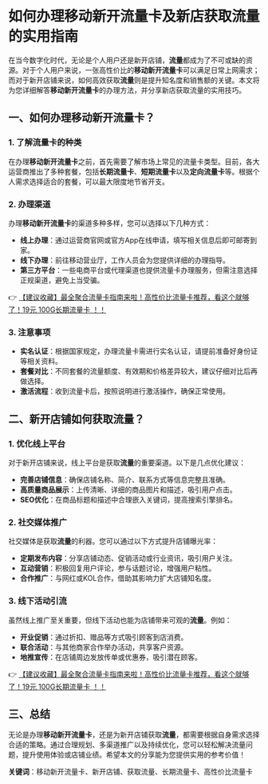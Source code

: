 # 如何办理移动新开流量卡及新店获取流量的实用指南

在当今数字化时代，无论是个人用户还是新开店铺，**流量**都成为了不可或缺的资源。对于个人用户来说，一张高性价比的**移动新开流量卡**可以满足日常上网需求；而对于新开店铺来说，如何高效获取**流量**则是提升知名度和销售额的关键。本文将为您详细解答**移动新开流量卡**的办理方法，并分享新店获取流量的实用技巧。

## 一、如何办理移动新开流量卡？

### 1. 了解流量卡的种类
在办理**移动新开流量卡**之前，首先需要了解市场上常见的流量卡类型。目前，各大运营商推出了多种套餐，包括**长期流量卡**、**短期流量卡**以及**定向流量卡**等。根据个人需求选择适合的套餐，可以最大限度地节省开支。

### 2. 办理渠道
办理**移动新开流量卡**的渠道多种多样，您可以选择以下几种方式：
- **线上办理**：通过运营商官网或官方App在线申请，填写相关信息后即可邮寄到家。
- **线下办理**：前往移动营业厅，工作人员会为您提供详细的办理指导。
- **第三方平台**：一些电商平台或代理渠道也提供流量卡办理服务，但需注意选择正规渠道，避免上当受骗。

👉 [【建议收藏】最全聚合流量卡指南来啦！高性价比流量卡推荐，看这个就够了！19元 100G长期流量卡 ！！](https://bit.ly/Liuliangka)

### 3. 注意事项
- **实名认证**：根据国家规定，办理流量卡需进行实名认证，请提前准备好身份证等相关资料。
- **套餐对比**：不同套餐的流量额度、有效期和价格差异较大，建议仔细对比后再做选择。
- **激活流程**：收到流量卡后，按照说明进行激活操作，确保正常使用。

## 二、新开店铺如何获取流量？

### 1. 优化线上平台
对于新开店铺来说，线上平台是获取**流量**的重要渠道。以下是几点优化建议：
- **完善店铺信息**：确保店铺名称、简介、联系方式等信息完整且准确。
- **高质量商品展示**：上传清晰、详细的商品图片和描述，吸引用户点击。
- **SEO优化**：在商品标题和描述中合理嵌入关键词，提高搜索引擎排名。

### 2. 社交媒体推广
社交媒体是获取**流量**的利器。您可以通过以下方式提升店铺曝光率：
- **定期发布内容**：分享店铺动态、促销活动或行业资讯，吸引用户关注。
- **互动营销**：积极回复用户评论，参与话题讨论，增强用户粘性。
- **合作推广**：与网红或KOL合作，借助其影响力扩大店铺知名度。

### 3. 线下活动引流
虽然线上推广至关重要，但线下活动也能为店铺带来可观的**流量**。例如：
- **开业促销**：通过折扣、赠品等方式吸引顾客到店消费。
- **联合活动**：与其他商家合作举办活动，共享客户资源。
- **地推宣传**：在店铺周边发放传单或优惠券，吸引潜在顾客。

👉 [【建议收藏】最全聚合流量卡指南来啦！高性价比流量卡推荐，看这个就够了！19元 100G长期流量卡 ！！](https://bit.ly/Liuliangka)

## 三、总结

无论是办理**移动新开流量卡**，还是为新开店铺获取**流量**，都需要根据自身需求选择合适的策略。通过合理规划、多渠道推广以及持续优化，您可以轻松解决流量问题，提升使用体验或店铺业绩。希望本文的分享能为您提供实用的参考价值！

**关键词**：移动新开流量卡、新开店铺、获取流量、长期流量卡、高性价比流量卡